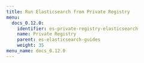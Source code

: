 ```yaml
---
title: Run Elasticsearch from Private Registry
menu:
  docs_0.12.0:
    identifier: es-private-registry-elasticsearch
    name: Private Registry
    parent: es-elasticsearch-guides
    weight: 35
menu_name: docs_0.12.0
---
```


